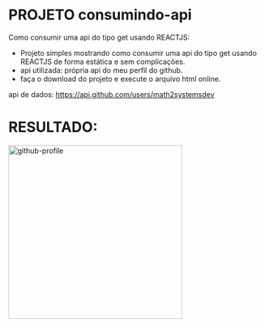 #  PROJETO consumindo-api
Como consumir uma api do tipo get usando REACTJS:

- Projeto simples mostrando como consumir uma api do tipo get usando REACTJS de forma estática e sem complicações.
- api utilizada: própria api do meu perfil do github. 
- faça o download do projeto e execute o arquivo html online.

api de dados: https://api.github.com/users/math2systemsdev

# RESULTADO:
<img width="343" alt="github-profile" src="https://github.com/user-attachments/assets/7cea1c8c-6ee4-450f-af40-cbe276e64d79" />
